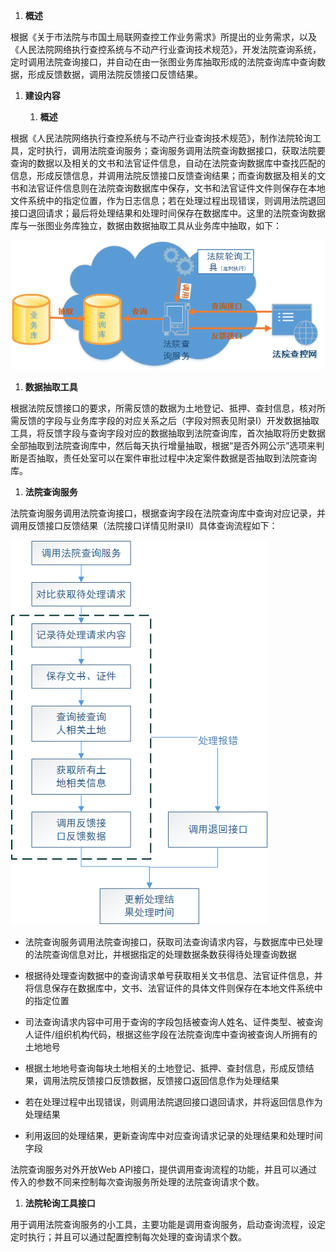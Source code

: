 1.  **概述**

根据《关于市法院与市国土局联网查控工作业务需求》所提出的业务需求，以及《人民法院网络执行查控系统与不动产行业查询技术规范》，开发法院查询系统，定时调用法院查询接口，并自动在由一张图业务库抽取形成的法院查询库中查询数据，形成反馈数据，调用法院反馈接口反馈结果。

1.  **建设内容**

    1.  **概述**

根据《人民法院网络执行查控系统与不动产行业查询技术规范》，制作法院轮询工具，定时执行，调用法院查询服务；查询服务调用法院查询数据接口，获取法院要查询的数据以及相关的文书和法官证件信息，自动在法院查询数据库中查找匹配的信息，形成反馈信息，并调用法院反馈接口反馈查询结果；而查询数据及相关的文书和法官证件信息则在法院查询数据库中保存，文书和法官证件文件则保存在本地文件系统中的指定位置，作为日志信息；若在处理过程出现错误，则调用法院退回接口退回请求；最后将处理结果和处理时间保存在数据库中。这里的法院查询数据库与一张图业务库独立，数据由数据抽取工具从业务库中抽取，如下：

![](../images/CourtQuery_Flow.png)

1.  **数据抽取工具**

根据法院反馈接口的要求，所需反馈的数据为土地登记、抵押、查封信息，核对所需反馈的字段与业务库字段的对应关系之后（字段对照表见附录I）开发数据抽取工具，将反馈字段与查询字段对应的数据抽取到法院查询库，首次抽取将历史数据全部抽取到法院查询库中，然后每天执行增量抽取，根据“是否外网公示”选项来判断是否抽取，责任处室可以在案件审批过程中决定案件数据是否抽取到法院查询库。

1.  **法院查询服务**

法院查询服务调用法院查询接口，根据查询字段在法院查询库中查询对应记录，并调用反馈接口反馈结果（法院接口详情见附录II）具体查询流程如下：

![](../images/CourtQuery_Deal.png)

-   法院查询服务调用法院查询接口，获取司法查询请求内容，与数据库中已处理的法院查询信息对比，并根据指定的处理数据条数获得待处理查询数据

-   根据待处理查询数据中的查询请求单号获取相关文书信息、法官证件信息，并将信息保存在数据库中，文书、法官证件的具体文件则保存在本地文件系统中的指定位置

-   司法查询请求内容中可用于查询的字段包括被查询人姓名、证件类型、被查询人证件/组织机构代码，根据这些字段在法院查询库中查询被查询人所拥有的土地地号

-   根据土地地号查询每块土地相关的土地登记、抵押、查封信息，形成反馈结果，调用法院反馈接口反馈数据，反馈接口返回信息作为处理结果

-   若在处理过程中出现错误，则调用法院退回接口退回请求，并将返回信息作为处理结果

-   利用返回的处理结果，更新查询库中对应查询请求记录的处理结果和处理时间字段

法院查询服务对外开放Web
API接口，提供调用查询流程的功能，并且可以通过传入的参数不同来控制每次查询服务所处理的法院查询请求个数。

1.  **法院轮询工具接口**

用于调用法院查询服务的小工具，主要功能是调用查询服务，启动查询流程，设定定时执行；并且可以通过配置控制每次处理的查询请求个数。